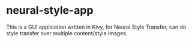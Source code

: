 # neural-style-app
This is a GUI application written in Kivy, for Neural Style Transfer, can do style transfer over multiple content/style images.
